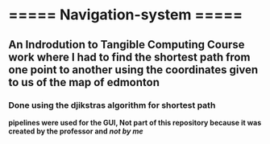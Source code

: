 # ===== Navigation-system =====

## An Indrodution to Tangible Computing Course work where I had to find the shortest path from one point to another using the coordinates given to us of the map of edmonton

### Done using the djikstras algorithm for shortest path

**pipelines were used for the GUI, Not part of this repository because it was created by the professor and _not by me_**

